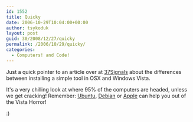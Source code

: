 ```yaml
---
id: 1552
title: Quicky
date: 2006-10-29T10:04:00+00:00
author: tsykoduk
layout: post
guid: 30/2008/12/27/quicky
permalink: /2006/10/29/quicky/
categories:
  - Computers! and Code!
---
```

<p>Just a quick pointer to an article over at <a href="http://www.37signals.com/svn/posts/84-web-developers-microsoft-has-no-idea-whats-going-on">37Signals</a> about the differences between installing a simple tool in <span class="caps">OSX</span> and Windows Vista.</p>


<p>It's a very chilling look at where 95% of the computers are headed, unless we get cracking! Remember: <a href="http://www.ubuntu.com">Ubuntu</a>, <a href="http://www.debian.org">Debian</a> or <a href="http://www.apple.com">Apple</a> can help you out of the Vista Horror!</p>


<p>:)</p>
